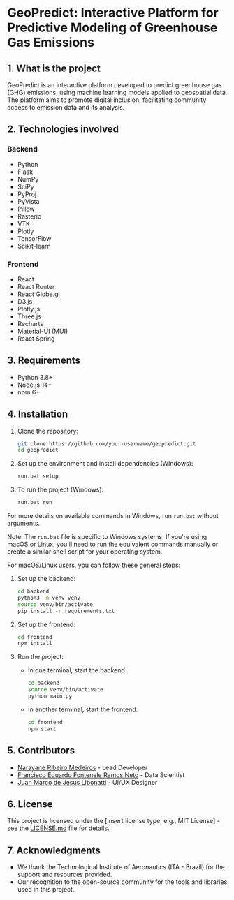# GeoPredict: Interactive Platform for Predictive Modeling of Greenhouse Gas Emissions

## 1. What is the project

GeoPredict is an interactive platform developed to predict greenhouse gas (GHG) emissions, using machine learning models applied to geospatial data. The platform aims to promote digital inclusion, facilitating community access to emission data and its analysis.

## 2. Technologies involved

### Backend
- Python
- Flask
- NumPy
- SciPy
- PyProj
- PyVista
- Pillow
- Rasterio
- VTK
- Plotly
- TensorFlow
- Scikit-learn

### Frontend
- React
- React Router
- React Globe.gl
- D3.js
- Plotly.js
- Three.js
- Recharts
- Material-UI (MUI)
- React Spring

## 3. Requirements

- Python 3.8+
- Node.js 14+
- npm 6+

## 4. Installation

1. Clone the repository:
   ```bash
   git clone https://github.com/your-username/geopredict.git
   cd geopredict
   ```

2. Set up the environment and install dependencies (Windows):
   ```bash
   run.bat setup
   ```

3. To run the project (Windows):
   ```bash
   run.bat run
   ```

For more details on available commands in Windows, run `run.bat` without arguments.

Note: The `run.bat` file is specific to Windows systems. If you're using macOS or Linux, you'll need to run the equivalent commands manually or create a similar shell script for your operating system.

For macOS/Linux users, you can follow these general steps:

1. Set up the backend:
   ```bash
   cd backend
   python3 -m venv venv
   source venv/bin/activate
   pip install -r requirements.txt
   ```

2. Set up the frontend:
   ```bash
   cd frontend
   npm install
   ```

3. Run the project:
   - In one terminal, start the backend:
     ```bash
     cd backend
     source venv/bin/activate
     python main.py
     ```
   - In another terminal, start the frontend:
     ```bash
     cd frontend
     npm start
     ```

## 5. Contributors

- [Narayane Ribeiro Medeiros](https://github.com/NarayaneRM) - Lead Developer
- [Francisco Eduardo Fontenele Ramos Neto](https://github.com/fontflows) - Data Scientist
- [Juan Marco de Jesus Libonatti](https://github.com/WarXenozord) - UI/UX Designer

## 6. License

This project is licensed under the [insert license type, e.g., MIT License] - see the [LICENSE.md](LICENSE.md) file for details.

## 7. Acknowledgments

- We thank the Technological Institute of Aeronautics (ITA - Brazil) for the support and resources provided.
- Our recognition to the open-source community for the tools and libraries used in this project.